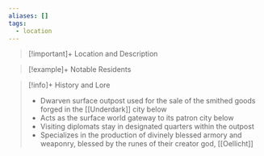 ```yaml
---
aliases: []
tags:
  - location
---
```

>[!important]+ Location and Description

> [!example]+ Notable Residents

> [!info]+ History and Lore
> - Dwarven surface outpost used for the sale of the smithed goods forged in the [[Underdark]] city below
> - Acts as the surface world gateway to its patron city below
> - Visiting diplomats stay in designated quarters within the outpost
> - Specializes in the production of divinely blessed armory and weaponry, blessed by the runes of their creator god, [[Oellicht]]


